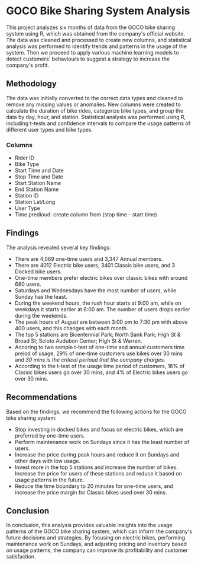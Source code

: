 # GOCO Bike Sharing System Analysis
This project analyzes six months of data from the GOCO bike sharing system using R, which was obtained from the company's official website.
The data was cleaned and processed to create new columns, and statistical analysis was performed to identify trends and patterns in the usage of
the system. Then we proceed to apply various machine learning models to detect customers' behaviours to suggest a strategy to increase the company's profit.

## Methodology
The data was initially converted to the correct data types and cleaned to remove any missing values or anomalies. 
New columns were created to calculate the duration of bike rides, categorize bike types, and group the data by day, hour, and station.
Statistical analysis was performed using R, including t-tests and confidence intervals to compare the usage patterns of different user 
types and bike types.
### Columns
- Rider ID
- Bike Type
- Start Time and Date
- Stop Time and Date
- Start Station Name
- End Station Name
- Station ID
- Station Lat/Long
- User Type
- Time predioud: create column from (stop time - start time)

## Findings
The analysis revealed several key findings:

- There are 4,069 one-time users and 3,347 Annual members. 
- There are 4012 Electric bike users, 3401 Classis bike users, and 3 Docked bike users. 
- One-time members prefer electric bikes over classic bikes with around 680 users.
- Saturdays and Wednesdays have the most number of users, while Sunday has the least.
- During the weekend hours, the rush hour starts at 9:00 am, while on weekdays it starts earlier at 6:00 am. The number of users drops earlier during the weekends.
- The peak hours of August are between 3:00 pm to 7:30 pm with above 400 users, and this changes with each month. 
- The top 5 stations are Bicentennial Park; North Bank Park; High St & Broad St; Scioto Audubon Center; High St & Warren.
- Accoring to two sample t-test of one-time and annual customers time preiod of usage, 29% of one-time customers use bikes over 30 mins and *30 mins is the critical perioud that the company charges*.
- According to the t-test of the usage time period of customers, 16% of Classic bikes users go over 30 mins, and 4% of Electric bikes users go over 30 mins.

## Recommendations
Based on the findings, we recommend the following actions for the GOCO bike sharing system:

- Stop investing in docked bikes and focus on electric bikes, which are preferred by one-time users.
- Perform maintenance work on Sundays since it has the least number of users.
- Increase the price during peak hours and reduce it on Sundays and other days with low usage.
- Invest more in the top 5 stations and increase the number of bikes. Increase the price for users of these stations and reduce it based on usage patterns in the future.
- Reduce the time boundary to 20 minutes for one-time users, and increase the price margin for Classic bikes used over 30 mins.


## Conclusion
In conclusion, this analysis provides valuable insights into the usage patterns of the GOCO bike sharing system, which can inform the company's future decisions and strategies. By focusing on electric bikes, performing maintenance work on Sundays, and adjusting pricing and inventory based on usage patterns, the company can improve its profitability and customer satisfaction.
